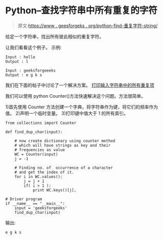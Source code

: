 # Python–查找字符串中所有重复的字符

> 原文:[https://www . geesforgeks . org/python-find-重复字符-string/](https://www.geeksforgeeks.org/python-find-duplicate-characters-string/)

给定一个字符串，找出所有彼此相似的重复字符。

让我们看看这个例子。
示例:

```
Input : hello
Output : l

Input : geeksforgeeeks
Output : e g k s

```

我们在下面的帖子中讨论了一个解决方案。
[打印输入字符串中的所有重复项](https://www.geeksforgeeks.org/print-all-the-duplicates-in-the-input-string/)

我们可以使用 python Counter()方法快速解决这个问题。方法很简单。

1)首先使用 Counter 方法创建一个字典，将字符串作为键，将它们的频率作为值。
2)声明一个临时变量。
3)打印键中值大于 1 的所有索引。

```
from collections import Counter

def find_dup_char(input):

    # now create dictionary using counter method
    # which will have strings as key and their 
    # frequencies as value
    WC = Counter(input)
    j = -1

    # Finding no. of  occurrence of a character
    # and get the index of it.
    for i in WC.values():
        j = j + 1
        if( i > 1 ):
            print WC.keys()[j],

# Driver program
if __name__ == "__main__":
    input = 'geeksforgeeks'
    find_dup_char(input)
```

输出:

```
e g k s

```